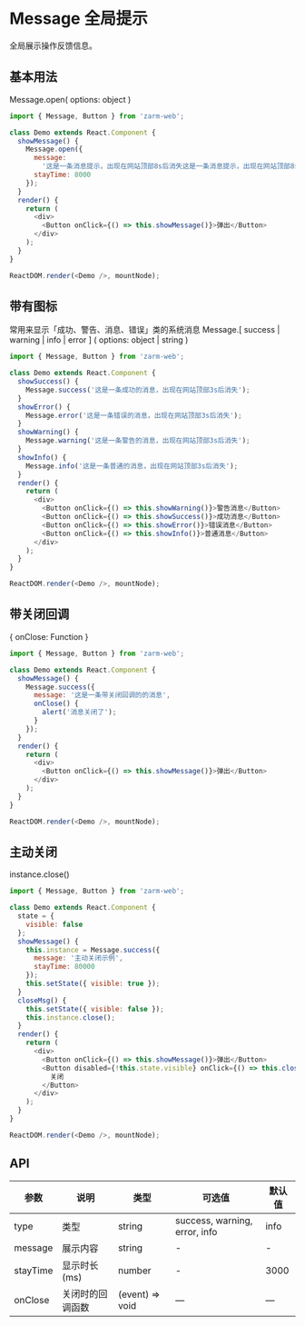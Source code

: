 # Message 全局提示

全局展示操作反馈信息。

## 基本用法

Message.open( options: object )

```js
import { Message, Button } from 'zarm-web';

class Demo extends React.Component {
  showMessage() {
    Message.open({
      message:
        '这是一条消息提示，出现在网站顶部8s后消失这是一条消息提示，出现在网站顶部8s后消失这是一条消息提示，出现在网站顶部8s后消失这是一条消息提示，出现在网站顶部8s后消失这是一条消息提示，出现在网站顶部8s后消失',
      stayTime: 8000
    });
  }
  render() {
    return (
      <div>
        <Button onClick={() => this.showMessage()}>弹出</Button>
      </div>
    );
  }
}

ReactDOM.render(<Demo />, mountNode);
```

## 带有图标

常用来显示「成功、警告、消息、错误」类的系统消息
Message.[ success | warning | info | error ] ( options: object | string )

```js
import { Message, Button } from 'zarm-web';

class Demo extends React.Component {
  showSuccess() {
    Message.success('这是一条成功的消息，出现在网站顶部3s后消失');
  }
  showError() {
    Message.error('这是一条错误的消息，出现在网站顶部3s后消失');
  }
  showWarning() {
    Message.warning('这是一条警告的消息，出现在网站顶部3s后消失');
  }
  showInfo() {
    Message.info('这是一条普通的消息，出现在网站顶部3s后消失');
  }
  render() {
    return (
      <div>
        <Button onClick={() => this.showWarning()}>警告消息</Button>
        <Button onClick={() => this.showSuccess()}>成功消息</Button>
        <Button onClick={() => this.showError()}>错误消息</Button>
        <Button onClick={() => this.showInfo()}>普通消息</Button>
      </div>
    );
  }
}

ReactDOM.render(<Demo />, mountNode);
```

## 带关闭回调

{ onClose: Function }

```js
import { Message, Button } from 'zarm-web';

class Demo extends React.Component {
  showMessage() {
    Message.success({
      message: '这是一条带关闭回调的的消息',
      onClose() {
        alert('消息关闭了');
      }
    });
  }
  render() {
    return (
      <div>
        <Button onClick={() => this.showMessage()}>弹出</Button>
      </div>
    );
  }
}

ReactDOM.render(<Demo />, mountNode);
```

## 主动关闭

instance.close()

```js
import { Message, Button } from 'zarm-web';

class Demo extends React.Component {
  state = {
    visible: false
  };
  showMessage() {
    this.instance = Message.success({
      message: '主动关闭示例',
      stayTime: 80000
    });
    this.setState({ visible: true });
  }
  closeMsg() {
    this.setState({ visible: false });
    this.instance.close();
  }
  render() {
    return (
      <div>
        <Button onClick={() => this.showMessage()}>弹出</Button>
        <Button disabled={!this.state.visible} onClick={() => this.closeMsg()}>
          关闭
        </Button>
      </div>
    );
  }
}

ReactDOM.render(<Demo />, mountNode);
```

## API

| 参数     | 说明             | 类型            | 可选值                        | 默认值 |
| -------- | ---------------- | --------------- | ----------------------------- | ------ |
| type     | 类型             | string          | success, warning, error, info | info   |
| message  | 展示内容         | string          | -                             | -      |
| stayTime | 显示时长(ms)     | number          | -                             | 3000   |
| onClose  | 关闭时的回调函数 | (event) => void | —                             | —      |

